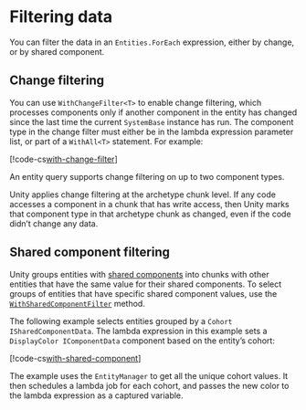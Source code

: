 # Filtering data

You can filter the data in an `Entities.ForEach` expression, either by change, or by shared component. 

## Change filtering

You can use `WithChangeFilter<T>` to enable change filtering, which processes components only if another component in the entity has changed since the last time the current `SystemBase` instance has run. The component type in the change filter must either be in the lambda expression parameter list, or part of a `WithAll<T>` statement. For example:

[!code-cs[with-change-filter](../DocCodeSamples.Tests/LambdaJobExamples.cs#with-change-filter)]

An entity query supports change filtering on up to two component types.

Unity applies change filtering at the archetype chunk level. If any code accesses a component in a chunk that has write access, then Unity marks that component type in that archetype chunk as changed, even if the code didn’t change any data. 

## Shared component filtering

Unity groups entities with [shared components](components-shared.md) into chunks with other entities that have the same value for their shared components. To select groups of entities that have specific shared component values, use the [`WithSharedComponentFilter`](xref:Unity.Entities.LambdaJobQueryConstructionMethods.WithSharedComponentFilter*) method.

The following example selects entities grouped by a `Cohort ISharedComponentData`. The lambda expression in this example sets a `DisplayColor IComponentData` component based on the entity’s cohort:

[!code-cs[with-shared-component](../DocCodeSamples.Tests/LambdaJobExamples.cs#with-shared-component)]

The example uses the `EntityManager` to get all the unique cohort values. It then schedules a lambda job for each cohort, and passes the new color to the lambda expression as a captured variable. 